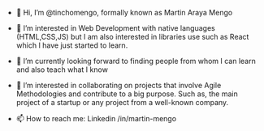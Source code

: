 - 👋 Hi, I’m @tinchomengo, formally known as Martin Araya Mengo

- 👀 I’m interested in Web Development with native languages (HTML,CSS,JS) but I am also interested in libraries use such as React which I have just started to learn.

- 🌱 I’m currently looking forward to finding people from whom I can learn and also teach what I know

- 💞️ I’m interested in collaborating on projects that involve Agile Methodologies and contribute to a big purpose. Such as, the main project of a startup or any project from a well-known company. 

- 📫 How to reach me: Linkedin /in/martin-mengo 
